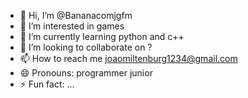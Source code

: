 - 👋 Hi, I’m @Bananacomjgfm
- 👀 I’m interested in games
- 🌱 I’m currently learning python and c++
- 💞️ I’m looking to collaborate on ?
- 📫 How to reach me joaomiltenburg1234@gmail.com
- 😄 Pronouns: programmer junior
- ⚡ Fun fact: ...

